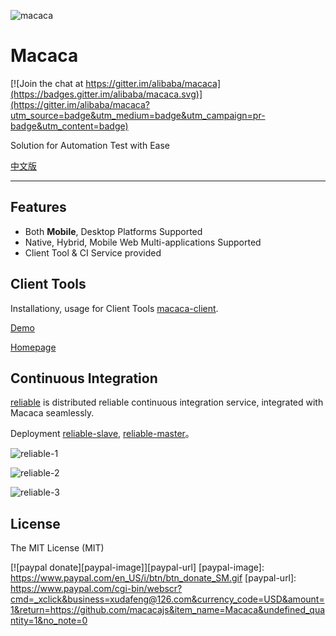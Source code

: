 ![macaca](https://avatars.githubusercontent.com/u/12892132?v=3&s=150)

# Macaca

[![Join the chat at https://gitter.im/alibaba/macaca](https://badges.gitter.im/alibaba/macaca.svg)](https://gitter.im/alibaba/macaca?utm_source=badge&utm_medium=badge&utm_campaign=pr-badge&utm_content=badge)

Solution for Automation Test with Ease

[中文版](README.zh.md)

---

## Features

- Both **Mobile**, Desktop Platforms Supported
- Native, Hybrid, Mobile Web Multi-applications Supported
- Client Tool & CI Service provided

## Client Tools

Installationy, usage for Client Tools [macaca-client](https://github.com/macacajs/macaca-client).

[Demo](https://os.alipayobjects.com/rmsportal/AupRcQdJrzTdOnd.gif)

[Homepage](https://macacajs.github.io/macaca)

## Continuous Integration

[reliable](https://reliablejs.github.io) is distributed reliable continuous integration service, integrated with Macaca seamlessly.

Deployment [reliable-slave](https://github.com/macacajs/reliable-slave), [reliable-master](https://github.com/reliablejs/reliable-master)。

![reliable-1](http://ww1.sinaimg.cn/large/6d308bd9gw1f1ygp19gllj20xl0oldna.jpg)

![reliable-2](http://ww3.sinaimg.cn/large/6d308bd9gw1f1ygp26ocej20wr0j2tcz.jpg)

![reliable-3](http://ww4.sinaimg.cn/large/6d308bd9gw1f1yr1jy4ohj20qj0jzgn4.jpg)

## License

The MIT License (MIT)

[![paypal donate][paypal-image]][paypal-url]
[paypal-image]: https://www.paypal.com/en_US/i/btn/btn_donate_SM.gif
[paypal-url]: https://www.paypal.com/cgi-bin/webscr?cmd=_xclick&business=xudafeng@126.com&currency_code=USD&amount=1&return=https://github.com/macacajs&item_name=Macaca&undefined_quantity=1&no_note=0
